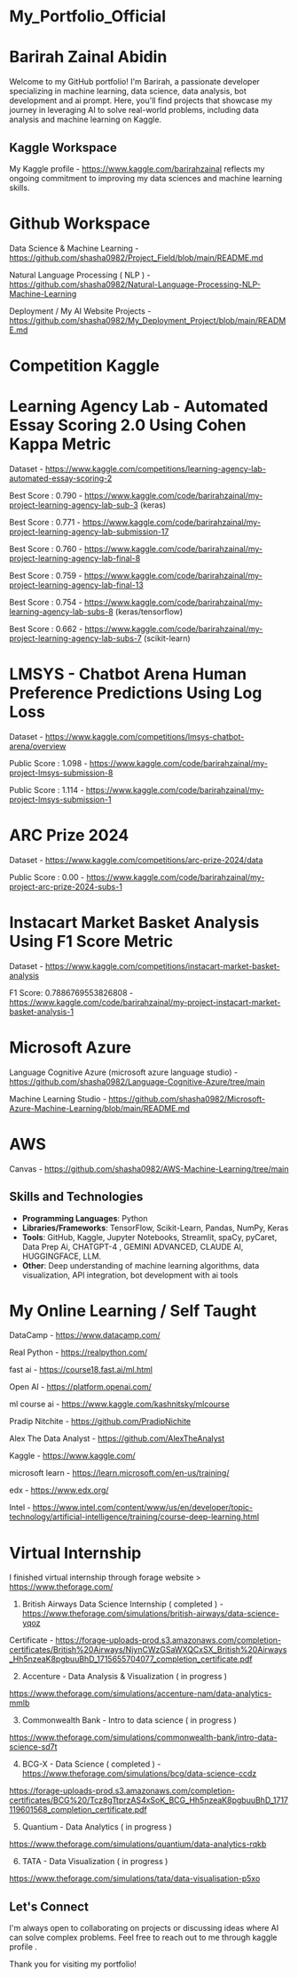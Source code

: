 # My_Portfolio_Official

# Barirah Zainal Abidin 

Welcome to my GitHub portfolio! I'm Barirah, a passionate developer specializing in machine learning, data science, data analysis, bot development and ai prompt. Here, you'll find projects that showcase my journey in leveraging AI to solve real-world problems, including data analysis and machine learning on Kaggle.


## Kaggle Workspace

My Kaggle profile - https://www.kaggle.com/barirahzainal reflects my ongoing commitment to improving my data sciences and machine learning skills. 


# Github Workspace


Data Science & Machine Learning - https://github.com/shasha0982/Project_Field/blob/main/README.md

Natural Language Processing ( NLP ) - https://github.com/shasha0982/Natural-Language-Processing-NLP-Machine-Learning

Deployment / My AI Website Projects - https://github.com/shasha0982/My_Deployment_Project/blob/main/README.md



# Competition Kaggle 


# Learning Agency Lab - Automated Essay Scoring 2.0 Using Cohen Kappa Metric


Dataset - https://www.kaggle.com/competitions/learning-agency-lab-automated-essay-scoring-2

Best Score : 0.790 - https://www.kaggle.com/code/barirahzainal/my-project-learning-agency-lab-sub-3 (keras)

Best Score : 0.771 - https://www.kaggle.com/code/barirahzainal/my-project-learning-agency-lab-submission-17

Best Score : 0.760 - https://www.kaggle.com/code/barirahzainal/my-project-learning-agency-lab-final-8

Best Score : 0.759 - https://www.kaggle.com/code/barirahzainal/my-project-learning-agency-lab-final-13 

Best Score : 0.754 - https://www.kaggle.com/code/barirahzainal/my-learning-agency-lab-subs-8 (keras/tensorflow)

Best Score : 0.662 - https://www.kaggle.com/code/barirahzainal/my-project-learning-agency-lab-subs-7 (scikit-learn)




# LMSYS - Chatbot Arena Human Preference Predictions Using Log Loss


Dataset - https://www.kaggle.com/competitions/lmsys-chatbot-arena/overview


Public Score : 1.098 - https://www.kaggle.com/code/barirahzainal/my-project-lmsys-submission-8

Public Score : 1.114 - https://www.kaggle.com/code/barirahzainal/my-project-lmsys-submission-1



# ARC Prize 2024 

Dataset - https://www.kaggle.com/competitions/arc-prize-2024/data

Public Score : 0.00 - https://www.kaggle.com/code/barirahzainal/my-project-arc-prize-2024-subs-1



# Instacart Market Basket Analysis Using F1 Score Metric 


Dataset - https://www.kaggle.com/competitions/instacart-market-basket-analysis

F1 Score: 0.7886769553826808 - https://www.kaggle.com/code/barirahzainal/my-project-instacart-market-basket-analysis-1





#  Microsoft Azure 


Language Cognitive Azure (microsoft azure language studio) - https://github.com/shasha0982/Language-Cognitive-Azure/tree/main

Machine Learning Studio - https://github.com/shasha0982/Microsoft-Azure-Machine-Learning/blob/main/README.md




# AWS 


Canvas - https://github.com/shasha0982/AWS-Machine-Learning/tree/main


## Skills and Technologies

- **Programming Languages**: Python
- **Libraries/Frameworks**: TensorFlow, Scikit-Learn, Pandas, NumPy, Keras
- **Tools**: GitHub, Kaggle, Jupyter Notebooks, Streamlit, spaCy, pyCaret, Data Prep Ai,  CHATGPT-4 , GEMINI ADVANCED, CLAUDE AI, HUGGINGFACE, LLM.
- **Other**: Deep understanding of machine learning algorithms, data visualization, API integration, bot development with ai tools




# My Online Learning / Self Taught 


DataCamp - https://www.datacamp.com/

Real Python - https://realpython.com/

fast ai - https://course18.fast.ai/ml.html

Open AI - https://platform.openai.com/

ml course ai - https://www.kaggle.com/kashnitsky/mlcourse

Pradip Nitchite - https://github.com/PradipNichite

Alex The Data Analyst - https://github.com/AlexTheAnalyst

Kaggle - https://www.kaggle.com/

microsoft learn - https://learn.microsoft.com/en-us/training/

edx - https://www.edx.org/

Intel - https://www.intel.com/content/www/us/en/developer/topic-technology/artificial-intelligence/training/course-deep-learning.html



# Virtual Internship 

I finished virtual internship through forage website > https://www.theforage.com/


1. British Airways Data Science Internship ( completed ) - https://www.theforage.com/simulations/british-airways/data-science-yqoz

Certificate - https://forage-uploads-prod.s3.amazonaws.com/completion-certificates/British%20Airways/NjynCWzGSaWXQCxSX_British%20Airways_Hh5nzeaK8pgbuuBhD_1715655704077_completion_certificate.pdf


2. Accenture - Data Analysis & Visualization ( in progress )

https://www.theforage.com/simulations/accenture-nam/data-analytics-mmlb



3. Commonwealth Bank - Intro to data science ( in progress )

https://www.theforage.com/simulations/commonwealth-bank/intro-data-science-sd7t



4. BCG-X - Data Science ( completed )  - https://www.theforage.com/simulations/bcg/data-science-ccdz

https://forage-uploads-prod.s3.amazonaws.com/completion-certificates/BCG%20/Tcz8gTtprzAS4xSoK_BCG_Hh5nzeaK8pgbuuBhD_1717119601568_completion_certificate.pdf


5. Quantium - Data Analytics ( in progress )

https://www.theforage.com/simulations/quantium/data-analytics-rqkb



6. TATA - Data Visualization ( in progress )

https://www.theforage.com/simulations/tata/data-visualisation-p5xo



## Let's Connect

I'm always open to collaborating on projects or discussing ideas where AI can solve complex problems. Feel free to reach out to me through kaggle profile .

Thank you for visiting my portfolio!



